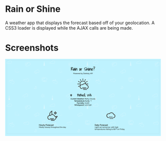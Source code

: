 # Rain or Shine

A weather app that displays the forecast based off of your geolocation. A CSS3 loader is displayed while the AJAX calls are being made.

# Screenshots

![Screenshot of Page](https://github.com/mleegina/rain-or-shine/blob/master/img/screenshots/landing.png)